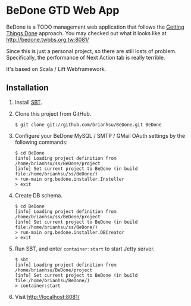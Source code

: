 BeDone GTD Web App
====================

BeDone is a TODO management web application that follows the [Getting Things Done][01] approach. You may checked out what it looks like at http://bedone.twbbs.org.tw:8081/

Since this is just a personal project, so there are still losts of problem. Specifically, the performance of Next Action tab is really terrible. 

It's based on Scala / Lift Webframework.

Installation
--------------

1. Install [SBT][02].

2. Clone this project from GitHub.

    ```
    $ git clone git://github.com/brianhsu/BeDone.git BeDone
    ```

3. Configure your BeDone MySQL / SMTP / GMail OAuth settings by the following commands:

    ```
    $ cd BeDone
    [info] Loading project definition from /home/brianhsu/ss/BeDone/project
    [info] Set current project to BeDone (in build file:/home/brianhsu/ss/BeDone/)
    > run-main org.bedone.installer.Insteller
    > exit
    ```

5. Create DB schema.

    ```
    $ cd BeDone
    [info] Loading project definition from /home/brianhsu/ss/BeDone/project
    [info] Set current project to BeDone (in build file:/home/brianhsu/ss/BeDone/)
    > run-main org.bedone.installer.DBCreator
    > exit
    ```

6. Run SBT, and enter ``container:start`` to start Jetty server.

    ```
    $ sbt
    [info] Loading project definition from /home/brianhsu/BeDone/project
    [info] Set current project to BeDone (in build file:/home/brianhsu/BeDone/)
    > container:start
    ```

7. Visit [http://localhost:8081/](http://localhost:8081/)

[01]: http://en.wikipedia.org/wiki/Getting_Things_Done
[02]: http://www.scala-sbt.org/


